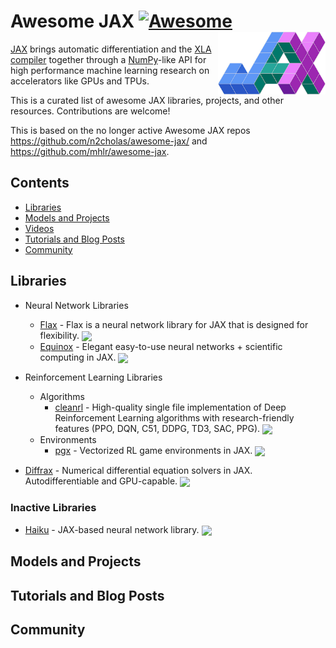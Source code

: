 <!--lint ignore double-link-->
# Awesome JAX [![Awesome](https://awesome.re/badge.svg)](https://awesome.re)[<img src="https://raw.githubusercontent.com/google/jax/master/images/jax_logo_250px.png" alt="JAX Logo" align="right" height="100">](https://github.com/google/jax)

<!--lint ignore double-link-->
[JAX](https://github.com/google/jax) brings automatic differentiation and the [XLA compiler](https://github.com/openxla/xla) together through a [NumPy](https://numpy.org/)-like API for high performance machine learning research on accelerators like GPUs and TPUs.
<!--lint enable double-link-->

This is a curated list of awesome JAX libraries, projects, and other resources. Contributions are welcome!

This is based on the no longer active Awesome JAX repos https://github.com/n2cholas/awesome-jax/ and https://github.com/mhlr/awesome-jax.

## Contents

- [Libraries](#libraries)
- [Models and Projects](#models-and-projects)
- [Videos](#videos)
- [Tutorials and Blog Posts](#tutorials-and-blog-posts)
- [Community](#community)


## Libraries

- Neural Network Libraries
    - [Flax](https://github.com/google/flax) - Flax is a neural network library for JAX that is designed for flexibility. <img src="https://img.shields.io/github/stars/google/flax?style=social" align="center">
    - [Equinox](https://github.com/patrick-kidger/equinox) - Elegant easy-to-use neural networks + scientific computing in JAX. <img src="https://img.shields.io/github/stars/patrick-kidger/equinox?style=social" align="center">

- Reinforcement Learning Libraries
    - Algorithms
        - [cleanrl](https://github.com/vwxyzjn/cleanrl) - High-quality single file implementation of Deep Reinforcement Learning algorithms with research-friendly features (PPO, DQN, C51, DDPG, TD3, SAC, PPG). <img src="https://img.shields.io/github/stars/vwxyzjn/cleanrl?style=social" align="center">
    - Environments
        - [pgx](https://github.com/sotetsuk/pgx) - Vectorized RL game environments in JAX. <img src="https://img.shields.io/github/stars/sotetsuk/pgx?style=social" align="center">

- [Diffrax](https://github.com/patrick-kidger/diffrax) - Numerical differential equation solvers in JAX. Autodifferentiable and GPU-capable. <img src="https://img.shields.io/github/stars/patrick-kidger/diffrax?style=social" align="center">

### Inactive Libraries

- [Haiku](https://github.com/google-deepmind/dm-haiku) - JAX-based neural network library. <img src="https://img.shields.io/github/stars/google-deepmind/dm-haiku?style=social" align="center">

## Models and Projects

## Tutorials and Blog Posts

## Community
